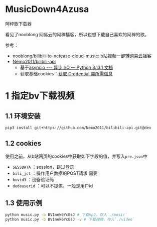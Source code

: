 # MusicDown4Azusa
阿梓歌下载器

看见了nooblong 网易云的阿梓播客，所以也想下载自己喜欢的阿梓的歌。

参考：
- [nooblong/bilibili-to-netease-cloud-music: b站视频一键转网易云播客](https://github.com/nooblong/bilibili-to-netease-cloud-music?tab=readme-ov-file)
- [Nemo2011/bilibili-api](https://github.com/Nemo2011/bilibili-api)
	- 基于[asyncio --- 异步 I/O — Python 3.13.1 文档](https://docs.python.org/zh-cn/3/library/asyncio.html)
	- 获取基础cookies：[获取 Credential 类所需信息](https://nemo2011.github.io/bilibili-api/#/get-credential)

# 1 指定bv下载视频

## 1.1 环境安装
```bash
pip3 install git+https://github.com/Nemo2011/bilibili-api.git@dev
```


## 1.2 cookies
使用之前，从b站网页的cookies中获取如下字段的值，并写入`pre.json`中
- `SESSDATA` ：session，跳过登录
- `bili_jct` ：操作用户数据的POST请求 需要
- `buvid3` ：设备验证码
- `dedeuserid` ：可以不提供，一般是用户id


## 1.3 使用示例

```bash
python music.py -b BV1nek6YcEsJ # 下载mp3，存入`./music`
python music.py -b BV1nek6YcEsJ -v # 下载视频，存入`./video`
```

